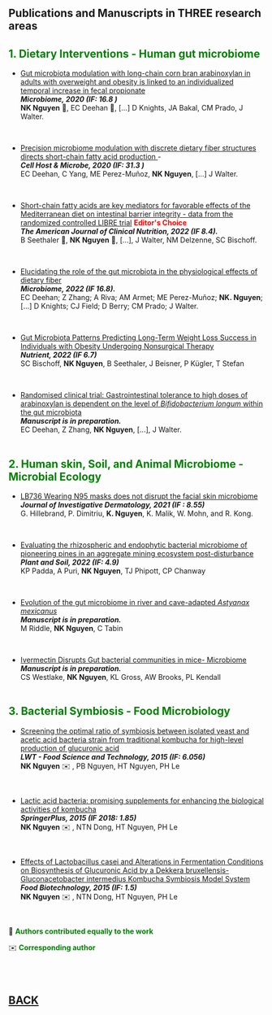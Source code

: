 ## Publications and Manuscripts in THREE research areas 

## <span style="color:green;"> 1. Dietary Interventions - Human gut microbiome </span>

-    [Gut microbiota modulation with long-chain corn bran arabinoxylan in adults with overweight and obesity is linked to an individualized temporal increase in fecal propionate](https://microbiomejournal.biomedcentral.com/articles/10.1186/s40168-020-00887-w) <br> _**Microbiome, 2020 (IF: 16.8 )**_ <br> **NK Nguyen** 👤, EC Deehan 👤, [...] D Knights, JA Bakal, CM Prado, J Walter.
<br />

-    [Precision microbiome modulation with discrete dietary fiber structures directs short-chain fatty acid production ](https://www.cell.com/cell-host-microbe/fulltext/S1931-3128(20)30045-7?_returnURL=https%3A%2F%2Flinkinghub.elsevier.com%2Fretrieve%2Fpii%2FS1931312820300457%3Fshowall%3Dtrue) - <br>  _**Cell Host & Microbe, 2020 (IF: 31.3 )**_ <br> EC Deehan, C Yang, ME Perez-Muñoz, **NK Nguyen**, [...] J Walter.
<br />

-   [Short-chain fatty acids are key mediators for favorable effects of the Mediterranean diet on intestinal barrier integrity - data from the randomized controlled LIBRE trial](https://academic.oup.com/ajcn/article/116/4/928/6687830)  <span style="color:red;"> **Editor's Choice** </span> <br>  _**The American Journal of Clinical Nutrition, 2022 (IF 8.4).**_ <br> B Seethaler 👤, **NK Nguyen** 👤, [...], J Walter, NM Delzenne, SC Bischoff.  
<br /> 

-   [Elucidating the role of the gut microbiota in the physiological effects of dietary fiber](https://microbiomejournal.biomedcentral.com/articles/10.1186/s40168-022-01248-5) <br>  _**Microbiome, 2022 (IF 16.8).**_ <br> 
EC Deehan; Z Zhang; A Riva; AM Armet; ME Perez-Muñoz; **NK. Nguyen**; [...] D Knights; CJ Field; D Berry; CM Prado; J Walter.
<br /> 

-  [Gut Microbiota Patterns Predicting Long-Term Weight Loss Success in Individuals with Obesity Undergoing Nonsurgical Therapy](https://www.mdpi.com/2072-6643/14/15/3182/htm) <br> _**Nutrient, 2022 (IF 6.7)**_ <br> 
SC Bischoff, **NK Nguyen**, B Seethaler, J Beisner, P Kügler, T Stefan
<br />

-   [Randomised clinical trial: Gastrointestinal tolerance to high doses of arabinoxylan is dependent on the level of *Bifidobacterium longum* within the gut microbiota](https://biokhoi.github.io/Publication_Manuscripts) <br> _**Manuscript is in preparation.**_ <br> 
EC Deehan, Z Zhang, **NK Nguyen**, [...], J Walter.
<br /> <br />

## <span style="color:green;"> 2. Human skin, Soil, and Animal Microbiome - Microbial Ecology </span>
-   [LB736 Wearing N95 masks does not disrupt the facial skin microbiome](https://www.jidonline.org/article/S0022-202X(21)01523-2/fulltext) <br> _**Journal of Investigative Dermatology, 2021 (IF : 8.55)**_ <br> 
G. Hillebrand, P. Dimitriu, **K. Nguyen**, K. Malik, W. Mohn, and R. Kong.
<br /> 

-    [Evaluating the rhizospheric and endophytic bacterial microbiome of pioneering pines in an aggregate mining ecosystem post-disturbance](https://link.springer.com/article/10.1007/s11104-022-05327-2) <br> _**Plant and Soil, 2022 (IF: 4.9)**_ <br>
KP Padda, A Puri, **NK Nguyen**, TJ Phipott, CP Chanway
<br /> 

-    [Evolution of the gut microbiome in river and cave-adapted *Astyanax mexicanus*](https://biokhoi.github.io/Publication_Manuscripts) <br>  _**Manuscript is in preparation.**_ <br>
M Riddle, **NK Nguyen**, C Tabin
<br /> 

-    [Ivermectin Disrupts Gut bacterial communities in mice- Microbiome](https://biokhoi.github.io/Publication_Manuscripts)
<br>  _**Manuscript is in preparation.**_ <br> 
CS Westlake, **NK Nguyen**, KL Gross, AW Brooks, PL Kendall
<br /> <br />


## <span style="color:green;"> 3. Bacterial Symbiosis - Food Microbiology </span>
-    [Screening the optimal ratio of symbiosis between isolated yeast and acetic acid bacteria strain from traditional kombucha for high-level production of glucuronic acid](https://www.sciencedirect.com/science/article/abs/pii/S0023643815300323) <br> _**LWT - Food Science and Technology, 2015 (IF: 6.056)**_ <br>
**NK Nguyen** ✉️ , PB Nguyen, HT Nguyen, PH Le
<br />

-   [Lactic acid bacteria: promising supplements for enhancing the biological activities of kombucha](https://link.springer.com/article/10.1186/s40064-015-0872-3)  <br> _**SpringerPlus, 2015 (IF 2018: 1.85)**_ <br>
**NK Nguyen** ✉️ , NTN Dong, HT Nguyen, PH Le
<br /> 

-   [Effects of Lactobacillus casei and Alterations in Fermentation Conditions on Biosynthesis of Glucuronic Acid by a Dekkera bruxellensis-Gluconacetobacter intermedius Kombucha Symbiosis Model System](https://www.tandfonline.com/doi/abs/10.1080/08905436.2015.1092446) <br> _**Food Biotechnology, 2015 (IF: 1.5)**_ <br>
**NK Nguyen** ✉️ , NTN Dong, HT Nguyen, PH Le
<br>

👤 <span style="color:green;font-weight:bold"> Authors contributed equally to the work </span>

✉️ <span style="color:green;font-weight:bold"> Corresponding author </span>

<br /> <br />





## [BACK](https://biokhoi.github.io/)

